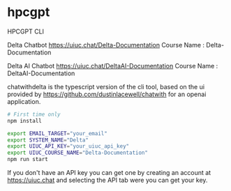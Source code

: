 # hpcgpt
HPCGPT CLI

Delta Chatbot
https://uiuc.chat/Delta-Documentation
Course Name : Delta-Documentation

Delta AI Chatbot 
https://uiuc.chat/DeltaAI-Documentation
Course Name : DeltaAI-Documentation

chatwithdelta is the typescript version of the cli tool, based on the ui provided by https://github.com/dustinlacewell/chatwith for an openai application. 

```bash
# First time only
npm install 
```

```bash
export EMAIL_TARGET="your_email"
export SYSTEM_NAME="Delta"
export UIUC_API_KEY="your_uiuc_api_key"
export UIUC_COURSE_NAME="Delta-Documentation"
npm run start
```

If you don't have an API key you can get one by creating an account at https://uiuc.chat and selecting the API tab were you can get your key. 